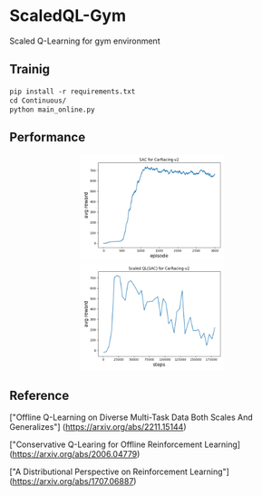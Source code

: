 # ScaledQL-Gym
Scaled Q-Learning for gym environment

## Trainig
```
pip install -r requirements.txt
cd Continuous/
python main_online.py 
```

## Performance
<div align=center><img src="Continuous/plots/eval_carracing.png" width="50%"/></div>
<div align=center><img src="Continuous/plots/eval_offline_carracing.png" width="50%"/></div>

## Reference
["Offline Q-Learning on Diverse Multi-Task Data Both Scales And Generalizes"]
(https://arxiv.org/abs/2211.15144)

["Conservative Q-Learing for Offline Reinforcement Learning]
(https://arxiv.org/abs/2006.04779)

["A Distributional Perspective on Reinforcement Learning"]
(https://arxiv.org/abs/1707.06887)

